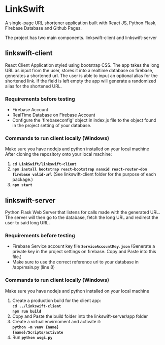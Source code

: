 # LinkSwift
A single-page URL shortener application built with React JS, Python Flask, Firebase Database and Github Pages.

The project has two main components. linkswift-client and linkswift-server

## linkswift-client
React Client Application styled using bootstrap CSS. The app takes the long URL as input from the user, stores it into a realtime database on firebase, generates a shortened url. The user is able to input an optional alias for the shortened link. If the field is left empty the app will generate a randomized alias for the shortened URL. 

### Requirements before testing
- Firebase Account
- RealTime Database on Firebase Account
- Configure the 'firebaseconfig' object in index.js file to the object found in the project setting of your database.
### Commands to run client locally (Windows)
Make sure you have nodejs and python installed on your local machine <br/>
After cloning the repository onto your local machine:
1. **`cd LinkSwift/linkswift-client`**
2. **`npm install bootstrap react-bootstrap nanoid react-router-dom firebase valid-url`** (See linkswift-client folder for the purpose of each package.)
3. **`npm start`**


## linkswift-server
Python Flask Web Server that listens for calls made with the generated URL. The server will then go to the database, fetch the long URL and redirect the user to said long URL.

### Requirements before testing 
- Firebase Service account key file **`ServiceAccountKey.json`** (Generate a private key in the project settings on firebase. Copy and Paste into this file.)
- Make sure to use the correct reference url to your database in /app/main.py (line 8)
### Commands to run client locally (Windows)
Make sure you have nodejs and python installed on your local machine
1. Create a production build for the client app: <br/>
**`cd ../linkswift-client`** <br/>
**`npm run build`**
2. Copy and Paste the build folder into the linkswift-server/app folder 
3. Create a virtual envirnoment and activate it: <br/>
**`python -m venv {name}`** <br/>
**`{name}/Scripts/activate`**
4. Run **`python wsgi.py`**


